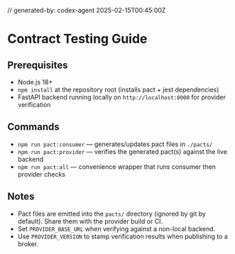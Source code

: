 // generated-by: codex-agent 2025-02-15T00:45:00Z
# Contract Testing Guide

## Prerequisites
- Node.js 18+
- `npm install` at the repository root (installs pact + jest dependencies)
- FastAPI backend running locally on `http://localhost:8000` for provider verification

## Commands
- `npm run pact:consumer` — generates/updates pact files in `./pacts/`
- `npm run pact:provider` — verifies the generated pact(s) against the live backend
- `npm run pact:all` — convenience wrapper that runs consumer then provider checks

## Notes
- Pact files are emitted into the `pacts/` directory (ignored by git by default). Share them with the provider build or CI.
- Set `PROVIDER_BASE_URL` when verifying against a non-local backend.
- Use `PROVIDER_VERSION` to stamp verification results when publishing to a broker.
